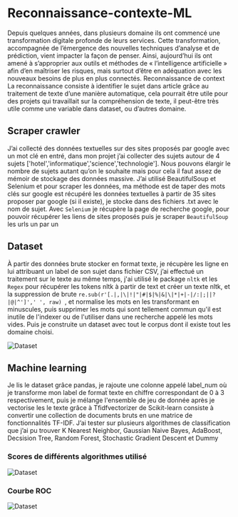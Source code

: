 # Reconnaissance-contexte-ML

Depuis quelques années,  dans plusieurs domaine ils ont commencé une transformation digitale profonde de leurs services. Cette transformation, accompagnée de l’émergence des nouvelles techniques d’analyse et de prédiction, vient impacter la façon de penser. Ainsi, aujourd’hui ils ont amené à s’approprier aux outils et méthodes de « l’intelligence artificielle » afin d’en maîtriser les risques, mais surtout d’être en adéquation avec les nouveaux besoins de plus en plus connectés. Reconnaissance de context La reconnaissance consiste à identifier le sujet dans article grâce au traitement de texte d’une manière automatique, cela pourrait être utile pour des projets qui travaillait sur la compréhension de texte, il peut-être très utile comme une variable dans dataset, ou d’autres domaine.

## Scraper crawler 
J’ai collecté des données textuelles sur des sites proposés par google avec un mot clé en entré, dans mon projet j’ai collecter des sujets autour de 4 sujets ['hotel','informatique','science','technologie']. Nous pouvons élargir le nombre de sujets autant qu’on le souhaite mais pour cela il faut assez de mémoir de stockage des données massive.
J’ai utilisé BeautifulSoup et Selenium et pour scraper les données, ma méthode est de taper des mots clés sur google est récupéré les données textuelles à partir de 35 sites proposer par google (si il existe), je stocke dans des fichiers .txt avec le nom de sujet. 
Avec `Selenium` je récupère la page de recherche google, pour pouvoir récupérer les liens de sites proposés puis je scraper `BeautifulSoup` les urls un par un


## Dataset 

À partir des données brute stocker en format texte, je récupère les ligne en lui attribuant un label de son sujet dans fichier CSV, j’ai effectué un traitement sur le texte au même temps, j'ai utilisé le package `nltk` et les `Regex` pour récupérer les tokens nltk à partir de text et créer un texte nltk, et la suppression de brute `re.sub(r'[.|,|\|!|"|#|$|%|&|\|*|+|-|/:|;||?|@|^']',' ', raw) `, et normalise les mots en les transformant en minuscules, puis supprimer les mots qui sont tellement commun qu'il est inutile de l'indexer ou de l'utiliser dans une recherche appelé les mots vides. Puis je construite un dataset avec tout le corpus dont il existe tout les domaine choisi.

![Dataset](https://github.com/nourshmm/Reconnaissance-contexte-ML/blob/master/corpus/dataset.png)


## Machine learning 

Je lis le dataset grâce pandas, je rajoute une colonne appelé label_num où je transforme mon label de format texte en chiffre correspondant de 0 à 3 respectivement, puis je mélange l'ensemble de jeu de donnée après je vectorise les le texte grâce à Tfidfvectorizer de Scikit-learn consiste à convertir une collection de documents bruts en une matrice de fonctionnalités TF-IDF. 
J’ai tester sur plusieurs algorithmes de classification que j’ai pu trouver  K Nearest Neighbor, Gaussian Naive Bayes, AdaBoost, Decsision Tree, Random Forest, Stochastic Gradient Descent et Dummy


### Scores de différents algorithmes utilisé 
![Dataset](https://github.com/nourshmm/Reconnaissance-contexte-ML/blob/master/corpus/scores-algos.png)

### Courbe ROC 
![Dataset](https://github.com/nourshmm/Reconnaissance-contexte-ML/blob/master/corpus/courbe-accuracy.png)





